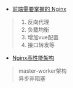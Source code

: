 - [前端需要掌握的 Nginx](https://juejin.im/post/5b01336af265da0b8a67e5c9?utm_source=gold_browser_extension) 
> 1. 反向代理
> 1. 负载均衡
> 1. 增加vue配置
> 1. 接口转发等
- [Nginx高性能架构](https://blog.csdn.net/y3over/article/details/108885157)
> master-worker架构  
> 异步非阻塞